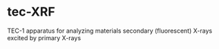 # tec-XRF
TEC-1 apparatus for analyzing materials secondary (fluorescent) X-rays excited by primary X-rays
